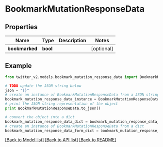 # BookmarkMutationResponseData


## Properties
Name | Type | Description | Notes
------------ | ------------- | ------------- | -------------
**bookmarked** | **bool** |  | [optional] 

## Example

```python
from twitter_v2.models.bookmark_mutation_response_data import BookmarkMutationResponseData

# TODO update the JSON string below
json = "{}"
# create an instance of BookmarkMutationResponseData from a JSON string
bookmark_mutation_response_data_instance = BookmarkMutationResponseData.from_json(json)
# print the JSON string representation of the object
print BookmarkMutationResponseData.to_json()

# convert the object into a dict
bookmark_mutation_response_data_dict = bookmark_mutation_response_data_instance.to_dict()
# create an instance of BookmarkMutationResponseData from a dict
bookmark_mutation_response_data_form_dict = bookmark_mutation_response_data.from_dict(bookmark_mutation_response_data_dict)
```
[[Back to Model list]](../README.md#documentation-for-models) [[Back to API list]](../README.md#documentation-for-api-endpoints) [[Back to README]](../README.md)


